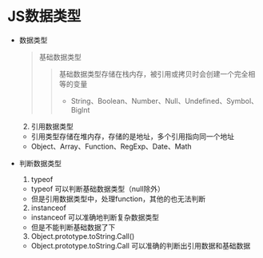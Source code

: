 # JS数据类型
* 数据类型
  > 基础数据类型
    > > 基础数据类型存储在栈内存，被引用或拷贝时会创建一个完全相等的变量
    > > + String、Boolean、Number、Null、Undefined、Symbol、Biglnt

  2. 引用数据类型
    - 引用类型存储在堆内存，存储的是地址，多个引用指向同一个地址
    - Object、Array、Function、RegExp、Date、Math

* 判断数据类型
  1. typeof
    - typeof 可以判断基础数据类型（null除外）
    - 但是引用数据类型中，处理function，其他的也无法判断

  2. instanceof 
    - instanceof 可以准确地判断复杂数据类型
    - 但是不能判断基础数据了下

  3. Object.prototype.toString.Call()
    - Object.prototype.toString.Call 可以准确的判断出引用数据和基础数据